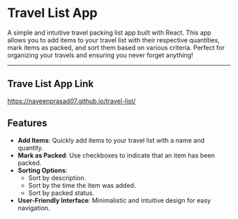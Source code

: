 # Travel List App

A simple and intuitive travel packing list app built with React. This app allows you to add items to your travel list with their respective quantities, mark items as packed, and sort them based on various criteria. Perfect for organizing your travels and ensuring you never forget anything!

---

## Trave List App Link

https://naveenprasad07.github.io/travel-list/

## Features

- **Add Items**: Quickly add items to your travel list with a name and quantity.
- **Mark as Packed**: Use checkboxes to indicate that an item has been packed.
- **Sorting Options**:
  - Sort by description.
  - Sort by the time the item was added.
  - Sort by packed status.
- **User-Friendly Interface**: Minimalistic and intuitive design for easy navigation.
